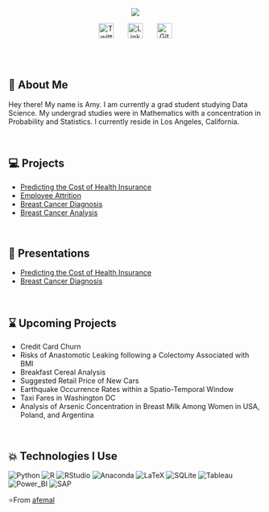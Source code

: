 <p align="center">
  <img  src="https://user-images.githubusercontent.com/61814648/111852381-eec07780-88d3-11eb-8f91-7964db9f214a.jpg">
<!--https://user-images.githubusercontent.com/61814648/111558472-0c62d500-874c-11eb-954d-6c9520c731ec.png"> --> 
</p>

<p align="center">
  <a href="https://twitter.com/itsamylyfe"><img src="https://cdn.jsdelivr.net/npm/simple-icons@v3/icons/twitter.svg" width="30px" alt="Twitter"></a> &nbsp; &nbsp; &nbsp;
  <a href="https://www.linkedin.com/in/amy-femal-66316419a/"><img src="https://cdn.jsdelivr.net/npm/simple-icons@v3/icons/linkedin.svg" width="30px"    alt="LinkedIn"></a> &nbsp; &nbsp; &nbsp;
  <a href="https://github.com/afemal"><img src="https://cdn.jsdelivr.net/npm/simple-icons@v3/icons/github.svg" width="30px" alt="GitHub"></a>
</p>


<br>
<br>


## 📝 About Me
Hey there! My name is Amy. I am currently a grad student studying Data Science. My undergrad studies were in Mathematics with a concentration in Probability and Statistics. I currently reside in Los Angeles, California. 
<!-- More info on badges below: https://github.com/badges/shields/blob/master/doc/logos.md -->

<br>

## 💻 Projects 

* [Predicting the Cost of Health Insurance](https://github.com/afemal/Projects/tree/main/Predicting%20the%20Cost%20of%20Health%20Insurance)
* [Employee Attrition](https://github.com/afemal/Projects/tree/main/Employee%20Attrition)
* [Breast Cancer Diagnosis](https://github.com/afemal/Projects/blob/main/Breast%20Cancer%20Diagnosis/BreastCancerDiagnosis.ipynb)
* [Breast Cancer Analysis](https://github.com/afemal/Projects/tree/main/Breast%20Cancer%20Analysis)

<br>

## 🎥 Presentations

* [Predicting the Cost of Health Insurance](https://youtu.be/F4EP5Q5jQlY)
* [Breast Cancer Diagnosis](https://github.com/afemal/Projects/blob/main/Breast%20Cancer%20Diagnosis/Breast%20Cancer%20Biopsy%20Data.pdf)

<br>

## ⌛ Upcoming Projects

* Credit Card Churn
* Risks of Anastomotic Leaking following a Colectomy Associated with BMI
* Breakfast Cereal Analysis
* Suggested Retail Price of New Cars
* Earthquake Occurrence Rates within a Spatio-Temporal Window
* Taxi Fares in Washington DC
* Analysis of Arsenic Concentration in Breast Milk Among Women in USA, Poland, and Argentina

<br>

## 💥 Technologies I Use

![Python](http://img.shields.io/badge/-Python-3776AB?style=flat-square&logo=Python&logoColor=ffffff)
![R](http://img.shields.io/badge/-R-276DC3?style=flat-square&logo=R&logoColor=ffffff)
![RStudio](http://img.shields.io/badge/-RStudio-75AADB?style=flat-square&logo=RStudio&logoColor=ffffff)
![Anaconda](http://img.shields.io/badge/-Anaconda-44A833?style=flat-square&logo=Anaconda&logoColor=ffffff)
![LaTeX](http://img.shields.io/badge/-LaTeX-008080?style=flat-square&logo=LaTeX&logoColor=ffffff)
![SQLite](http://img.shields.io/badge/-SQLite-003B57?style=flat-square&logo=SQLite&logoColor=ffffff)
![Tableau](http://img.shields.io/badge/-Tableau-E97627?style=flat-square&logo=Tableau&logoColor=ffffff)
![Power_BI](http://img.shields.io/badge/-Power_BI-F2C811?style=flat-square&logo=Power_BI&logoColor=ffffff)
![SAP](http://img.shields.io/badge/-SAP-0FAAFF?style=flat-square&logo=SAP&logoColor=ffffff)


⭐From [afemal](https://github.com/afemal)


